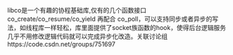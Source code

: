 libco是一个有趣的协程基础库,仅有的几个函数接口 co_create/co_resume/co_yield 再配合 co_poll，可以支持同步或者异步的写法，如线程库一样轻松，库里面提供了socket族函数的hook，使得后台逻辑服务几乎不用修改逻辑代码就可以完成异步化改造。关联讨论组https://code.csdn.net/groups/751697
